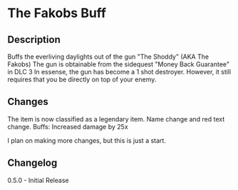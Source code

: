 The Fakobs Buff
================================

## Description

Buffs the everliving daylights out of the gun "The Shoddy" (AKA The Fakobs)
The gun is obtainable from the sidequest "Money Back Guarantee" in DLC 3
In essense, the gun has become a 1 shot destroyer.
However, it still requires that you be directly on top of your enemy.

## Changes

The item is now classified as a legendary item.
Name change and red text change.
Buffs: Increased damage by 25x

I plan on making more changes, but this is just a start.
 
## Changelog

0.5.0 - Initial Release
